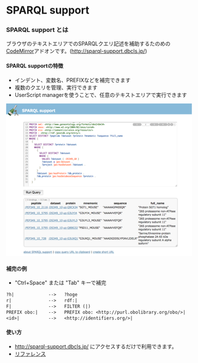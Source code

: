 # SPARQL support
### SPARQL support とは
ブラウザのテキストエリアでのSPARQLクエリ記述を補助するたのめの[CodeMirror](https://codemirror.net/)アドオンです。(http://sparql-support.dbcls.jp/)

#### SPARQL supportの特徴
* インデント、変数名、PREFIXなどを補完できます
* 複数のクエリを管理、実行できます
* UserScript managerを使うことで、任意のテキストエリアで実行できます

![Fig-1](https://raw.githubusercontent.com/dbcls/website/master/services/images/SPARQL_support_fig-1.png)

#### 補完の例
* "Ctrl+Space" または "Tab" キーで補完 
```
?h|             -->   ?hoge
r|              -->   rdf:|
F|              -->   FILTER (|)
PREFIX obo:|    -->   PREFIX obo: <http://purl.obolibrary.org/obo/>|
<id>|           -->   <http://identifiers.org/>|
```

#### 使い方
* http://sparql-support.dbcls.jp/ にアクセスするだけで利用できます。
* [リファレンス](http://sparql-support.dbcls.jp/sparql-support_j.html)
